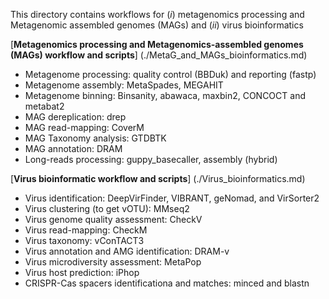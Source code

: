 This directory contains workflows for (_i_) metagenomics processing and Metagenomic assembled genomes (MAGs) and (_ii_) virus bioinformatics

[**Metagenomics processing and Metagenomics-assembled genomes (MAGs) workflow and scripts**] (./MetaG_and_MAGs_bioinformatics.md)
- Metagenome processing: quality control (BBDuk) and reporting (fastp)
- Metagenome assembly: MetaSpades, MEGAHIT
- Metagenome binning: Binsanity, abawaca, maxbin2, CONCOCT and metabat2
- MAG dereplication: drep
- MAG read-mapping: CoverM
- MAG Taxonomy analysis: GTDBTK
- MAG annotation: DRAM
- Long-reads processing: guppy_basecaller, assembly (hybrid)

[**Virus bioinformatic workflow and scripts**] (./Virus_bioinformatics.md)
- Virus identification: DeepVirFinder, VIBRANT, geNomad, and VirSorter2
- Virus clustering (to get vOTU): MMseq2
- Virus genome quality assessment: CheckV
- Virus read-mapping: CheckM
- Virus taxonomy: vConTACT3
- Virus annotation and AMG identification: DRAM-v
- Virus microdiversity assessment: MetaPop
- Virus host prediction: iPhop
- CRISPR-Cas spacers identificationa and matches: minced and blastn
